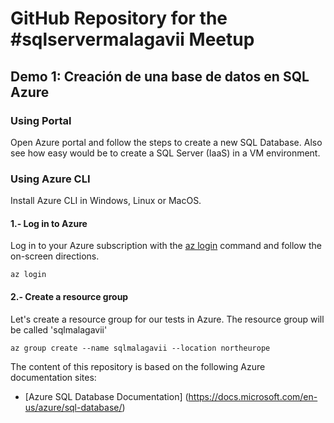 # GitHub Repository for the #sqlservermalagavii Meetup

## Demo 1: Creación de una base de datos en SQL Azure

### Using Portal
Open Azure portal and follow the steps to create a new SQL Database. Also see how easy would be to create a SQL Server (IaaS) in a VM environment.

### Using Azure CLI
Install Azure CLI in Windows, Linux or MacOS.

#### 1.- Log in to Azure

Log in to your Azure subscription with the [az login](https://docs.microsoft.com/en-us/azure/cli/azure/#login) command and follow the on-screen directions.

```azurecli
az login
```

#### 2.- Create a resource group

Let's create a resource group for our tests in Azure. The resource group will be called 'sqlmalagavii'

```azurecli
az group create --name sqlmalagavii --location northeurope
```


The content of this repository is based on the following Azure documentation sites:

- [Azure SQL Database Documentation] (https://docs.microsoft.com/en-us/azure/sql-database/)